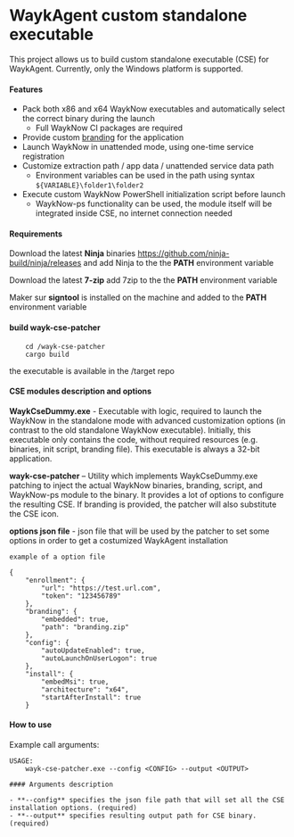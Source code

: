 # WaykAgent custom standalone executable

This project allows us to build custom standalone executable (CSE) for WaykAgent.
Currently, only the Windows platform is supported.

#### Features 
- Pack both x86 and x64 WaykNow executables and automatically select the correct binary during the launch
	- Full WaykNow CI packages are required
- Provide custom [branding](https://helpwayk.devolutions.net/advanced_whitelabelbranding.html) for the application
- Launch WaykNow in unattended mode, using one-time service registration
- Customize extraction path / app data / unattended service data path
	- Environment variables can be used in the path using syntax `${VARIABLE}\folder1\folder2`
- Execute custom WaykNow PowerShell initialization script before launch
	- WaykNow-ps functionality can be used, the module itself will be integrated inside CSE, no internet connection needed

#### Requirements

Download the latest **Ninja** binaries https://github.com/ninja-build/ninja/releases and add Ninja to the the **PATH** environment variable

Download the latest **7-zip** add 7zip to the the **PATH** environment variable

Maker sur **signtool** is installed on the machine and added to the **PATH** environment variable

#### build wayk-cse-patcher

```
    cd /wayk-cse-patcher
    cargo build
```
the executable is available in the /target repo

#### CSE modules description and options

**WaykCseDummy.exe** - Executable with logic, required to launch the WaykNow in the standalone mode with advanced customization options (in contrast to the old standalone WaykNow executable). Initially, this executable only contains the code, without required resources (e.g. binaries, init script, branding file). This executable is always a 32-bit application.

**wayk-cse-patcher** – Utility which implements WaykCseDummy.exe patching to inject the actual WaykNow binaries, branding, script, and WaykNow-ps module to the binary. It provides a lot of options to configure the resulting CSE. If branding is provided, the patcher will also substitute the CSE icon.

**options json file** - json file that will be used by the patcher to set some options in order to get a costumized WaykAgent installation

```
example of a option file

{
    "enrollment": {
        "url": "https://test.url.com",
        "token": "123456789"
    },
    "branding": {
        "embedded": true,
        "path": "branding.zip"
    },
    "config": {
        "autoUpdateEnabled": true,
        "autoLaunchOnUserLogon": true
    },
    "install": {
        "embedMsi": true,
        "architecture": "x64",
        "startAfterInstall": true
    }

```

#### How to use

Example call arguments:
```
USAGE:
    wayk-cse-patcher.exe --config <CONFIG> --output <OUTPUT>

#### Arguments description

- **--config** specifies the json file path that will set all the CSE installation options. (required)
- **--output** specifies resulting output path for CSE binary. (required)
